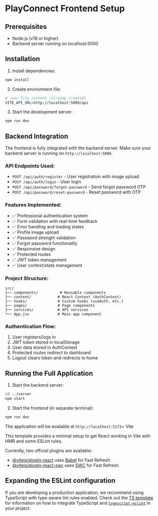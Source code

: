 # PlayConnect Frontend Setup

## Prerequisites
- Node.js (v18 or higher)
- Backend server running on localhost:5000

## Installation

1. Install dependencies:
```bash
npm install
```

2. Create environment file:
```bash
# .env file content (already created)
VITE_API_URL=http://localhost:5000/api
```

3. Start the development server:
```bash
npm run dev
```

## Backend Integration

The frontend is fully integrated with the backend server. Make sure your backend server is running on `http://localhost:5000`.

### API Endpoints Used:
- `POST /api/auth/register` - User registration with image upload
- `POST /api/auth/login` - User login
- `POST /api/password/forgot-password` - Send forgot password OTP
- `POST /api/password/reset-password` - Reset password with OTP

### Features Implemented:
- ✅ Professional authentication system
- ✅ Form validation with real-time feedback
- ✅ Error handling and loading states
- ✅ Profile image upload
- ✅ Password strength validation
- ✅ Forgot password functionality
- ✅ Responsive design
- ✅ Protected routes
- ✅ JWT token management
- ✅ User context/state management

### Project Structure:
```
src/
├── components/          # Reusable components
├── context/            # React Context (AuthContext)
├── hooks/              # Custom hooks (useAuth, etc.)
├── pages/              # Page components
├── services/           # API services
└── App.jsx             # Main app component
```

### Authentication Flow:
1. User registers/logs in
2. JWT token stored in localStorage
3. User data stored in AuthContext
4. Protected routes redirect to dashboard
5. Logout clears token and redirects to home

## Running the Full Application

1. Start the backend server:
```bash
cd ../server
npm start
```

2. Start the frontend (in separate terminal):
```bash
npm run dev
```

The application will be available at `http://localhost:5173`+ Vite

This template provides a minimal setup to get React working in Vite with HMR and some ESLint rules.

Currently, two official plugins are available:

- [@vitejs/plugin-react](https://github.com/vitejs/vite-plugin-react/blob/main/packages/plugin-react) uses [Babel](https://babeljs.io/) for Fast Refresh
- [@vitejs/plugin-react-swc](https://github.com/vitejs/vite-plugin-react/blob/main/packages/plugin-react-swc) uses [SWC](https://swc.rs/) for Fast Refresh

## Expanding the ESLint configuration

If you are developing a production application, we recommend using TypeScript with type-aware lint rules enabled. Check out the [TS template](https://github.com/vitejs/vite/tree/main/packages/create-vite/template-react-ts) for information on how to integrate TypeScript and [`typescript-eslint`](https://typescript-eslint.io) in your project.
